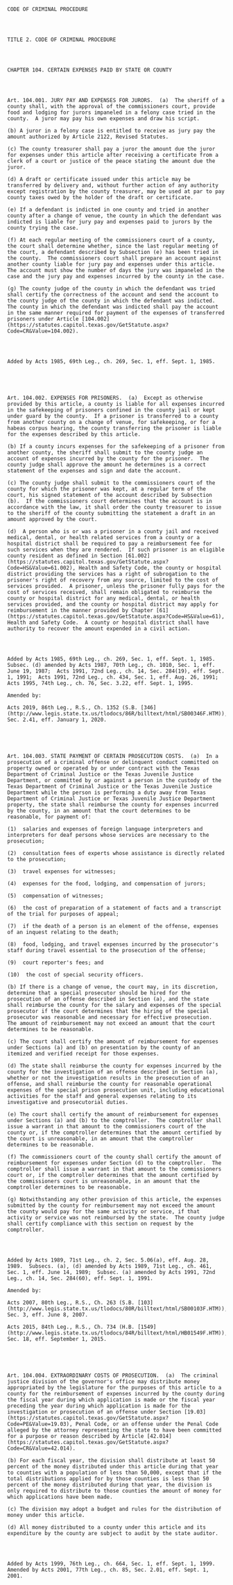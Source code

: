 ﻿
    
    
    	
    					
    
    
    CODE OF CRIMINAL PROCEDURE
    
      
    
    
    TITLE 2. CODE OF CRIMINAL PROCEDURE
    
      
    
    
    CHAPTER 104. CERTAIN EXPENSES PAID BY STATE OR COUNTY
    
      
    
    
    Art. 104.001. JURY PAY AND EXPENSES FOR JURORS.  (a)  The sheriff of a county shall, with the approval of the commissioners court, provide food and lodging for jurors impaneled in a felony case tried in the county.  A juror may pay his own expenses and draw his script.
    
    (b) A juror in a felony case is entitled to receive as jury pay the amount authorized by Article 2122, Revised Statutes.
    
    (c) The county treasurer shall pay a juror the amount due the juror for expenses under this article after receiving a certificate from a clerk of a court or justice of the peace stating the amount due the juror.
    
    (d) A draft or certificate issued under this article may be transferred by delivery and, without further action of any authority except registration by the county treasurer, may be used at par to pay county taxes owed by the holder of the draft or certificate.
    
    (e) If a defendant is indicted in one county and tried in another county after a change of venue, the county in which the defendant was indicted is liable for jury pay and expenses paid to jurors by the county trying the case.
    
    (f) At each regular meeting of the commissioners court of a county, the court shall determine whether, since the last regular meeting of the court, a defendant described by Subsection (e) has been tried in the county.  The commissioners court shall prepare an account against another county liable for jury pay and expenses under this article.  The account must show the number of days the jury was impaneled in the case and the jury pay and expenses incurred by the county in the case.
    
    (g) The county judge of the county in which the defendant was tried shall certify the correctness of the account and send the account to the county judge of the county in which the defendant was indicted.  The county in which the defendant was indicted shall pay the account in the same manner required for payment of the expenses of transferred prisoners under Article [104.002](https://statutes.capitol.texas.gov/GetStatute.aspx?Code=CR&Value=104.002).
    
    
    
    
    Added by Acts 1985, 69th Leg., ch. 269, Sec. 1, eff. Sept. 1, 1985.
    
    
    
    
    
    Art. 104.002. EXPENSES FOR PRISONERS.  (a)  Except as otherwise provided by this article, a county is liable for all expenses incurred in the safekeeping of prisoners confined in the county jail or kept under guard by the county.  If a prisoner is transferred to a county from another county on a change of venue, for safekeeping, or for a habeas corpus hearing, the county transferring the prisoner is liable for the expenses described by this article.
    
    (b) If a county incurs expenses for the safekeeping of a prisoner from another county, the sheriff shall submit to the county judge an account of expenses incurred by the county for the prisoner.  The county judge shall approve the amount he determines is a correct statement of the expenses and sign and date the account.
    
    (c) The county judge shall submit to the commissioners court of the county for which the prisoner was kept, at a regular term of the court, his signed statement of the account described by Subsection (b).  If the commissioners court determines that the account is in accordance with the law, it shall order the county treasurer to issue to the sheriff of the county submitting the statement a draft in an amount approved by the court.
    
    (d)  A person who is or was a prisoner in a county jail and received medical, dental, or health related services from a county or a hospital district shall be required to pay a reimbursement fee for such services when they are rendered.  If such prisoner is an eligible county resident as defined in Section [61.002](https://statutes.capitol.texas.gov/GetStatute.aspx?Code=HS&Value=61.002), Health and Safety Code, the county or hospital district providing the services has a right of subrogation to the prisoner's right of recovery from any source, limited to the cost of services provided.  A prisoner, unless the prisoner fully pays for the cost of services received, shall remain obligated to reimburse the county or hospital district for any medical, dental, or health services provided, and the county or hospital district may apply for reimbursement in the manner provided by Chapter [61](https://statutes.capitol.texas.gov/GetStatute.aspx?Code=HS&Value=61), Health and Safety Code.  A county or hospital district shall have authority to recover the amount expended in a civil action.
    
    
    
    
    Added by Acts 1985, 69th Leg., ch. 269, Sec. 1, eff. Sept. 1, 1985.  Subsec. (d) amended by Acts 1987, 70th Leg., ch. 1010, Sec. 1, eff. June 19, 1987;  Acts 1991, 72nd Leg., ch. 14, Sec. 284(19), eff. Sept. 1, 1991;  Acts 1991, 72nd Leg., ch. 434, Sec. 1, eff. Aug. 26, 1991;  Acts 1995, 74th Leg., ch. 76, Sec. 3.22, eff. Sept. 1, 1995.
    
    Amended by: 
    
    Acts 2019, 86th Leg., R.S., Ch. 1352 (S.B. [346](http://www.legis.state.tx.us/tlodocs/86R/billtext/html/SB00346F.HTM)), Sec. 2.41, eff. January 1, 2020.
    
    
    
    
    
    Art. 104.003. STATE PAYMENT OF CERTAIN PROSECUTION COSTS.  (a)  In a prosecution of a criminal offense or delinquent conduct committed on property owned or operated by or under contract with the Texas Department of Criminal Justice or the Texas Juvenile Justice Department, or committed by or against a person in the custody of the Texas Department of Criminal Justice or the Texas Juvenile Justice Department while the person is performing a duty away from Texas Department of Criminal Justice or Texas Juvenile Justice Department property, the state shall reimburse the county for expenses incurred by the county, in an amount that the court determines to be reasonable, for payment of:
    
    (1)  salaries and expenses of foreign language interpreters and interpreters for deaf persons whose services are necessary to the prosecution;
    
    (2)  consultation fees of experts whose assistance is directly related to the prosecution;
    
    (3)  travel expenses for witnesses;
    
    (4)  expenses for the food, lodging, and compensation of jurors;
    
    (5)  compensation of witnesses;
    
    (6)  the cost of preparation of a statement of facts and a transcript of the trial for purposes of appeal;
    
    (7)  if the death of a person is an element of the offense, expenses of an inquest relating to the death;
    
    (8)  food, lodging, and travel expenses incurred by the prosecutor's staff during travel essential to the prosecution of the offense;
    
    (9)  court reporter's fees; and
    
    (10)  the cost of special security officers.
    
    (b) If there is a change of venue, the court may, in its discretion, determine that a special prosecutor should be hired for the prosecution of an offense described in Section (a), and the state shall reimburse the county for the salary and expenses of the special prosecutor if the court determines that the hiring of the special prosecutor was reasonable and necessary for effective prosecution.  The amount of reimbursement may not exceed an amount that the court determines to be reasonable.
    
    (c) The court shall certify the amount of reimbursement for expenses under Sections (a) and (b) on presentation by the county of an itemized and verified receipt for those expenses.
    
    (d) The state shall reimburse the county for expenses incurred by the county for the investigation of an offense described in Section (a), whether or not the investigation results in the prosecution of an offense, and shall reimburse the county for reasonable operational expenses of the special prison prosecution unit, including educational activities for the staff and general expenses relating to its investigative and prosecutorial duties.
    
    (e) The court shall certify the amount of reimbursement for expenses under Sections (a) and (b) to the comptroller.  The comptroller shall issue a warrant in that amount to the commissioners court of the county or, if the comptroller determines that the amount certified by the court is unreasonable, in an amount that the comptroller determines to be reasonable.
    
    (f) The commissioners court of the county shall certify the amount of reimbursement for expenses under Section (d) to the comptroller.  The comptroller shall issue a warrant in that amount to the commissioners court or, if the comptroller determines that the amount certified by the commissioners court is unreasonable, in an amount that the comptroller determines to be reasonable.
    
    (g) Notwithstanding any other provision of this article, the expenses submitted by the county for reimbursement may not exceed the amount the county would pay for the same activity or service, if that activity or service was not reimbursed by the state.  The county judge shall certify compliance with this section on request by the comptroller.
    
    
    
    
    Added by Acts 1989, 71st Leg., ch. 2, Sec. 5.06(a), eff. Aug. 28, 1989.  Subsecs. (a), (d) amended by Acts 1989, 71st Leg., ch. 461, Sec. 1, eff. June 14, 1989;  Subsec. (a) amended by Acts 1991, 72nd Leg., ch. 14, Sec. 284(60), eff. Sept. 1, 1991.
    
    Amended by: 
    
    Acts 2007, 80th Leg., R.S., Ch. 263 (S.B. [103](http://www.legis.state.tx.us/tlodocs/80R/billtext/html/SB00103F.HTM)), Sec. 3, eff. June 8, 2007.
    
    Acts 2015, 84th Leg., R.S., Ch. 734 (H.B. [1549](http://www.legis.state.tx.us/tlodocs/84R/billtext/html/HB01549F.HTM)), Sec. 18, eff. September 1, 2015.
    
    
    
    
    
    Art. 104.004. EXTRAORDINARY COSTS OF PROSECUTION.  (a)  The criminal justice division of the governor's office may distribute money appropriated by the legislature for the purposes of this article to a county for the reimbursement of expenses incurred by the county during the fiscal year during which application is made or the fiscal year preceding the year during which application is made for the investigation or prosecution of an offense under Section [19.03](https://statutes.capitol.texas.gov/GetStatute.aspx?Code=PE&Value=19.03), Penal Code, or an offense under the Penal Code alleged by the attorney representing the state to have been committed for a purpose or reason described by Article [42.014](https://statutes.capitol.texas.gov/GetStatute.aspx?Code=CR&Value=42.014).
    
    (b) For each fiscal year, the division shall distribute at least 50 percent of the money distributed under this article during that year to counties with a population of less than 50,000, except that if the total distributions applied for by those counties is less than 50 percent of the money distributed during that year, the division is only required to distribute to those counties the amount of money for which applications have been made.
    
    (c) The division may adopt a budget and rules for the distribution of money under this article.
    
    (d) All money distributed to a county under this article and its expenditure by the county are subject to audit by the state auditor.
    
    
    
    
    Added by Acts 1999, 76th Leg., ch. 664, Sec. 1, eff. Sept. 1, 1999.  Amended by Acts 2001, 77th Leg., ch. 85, Sec. 2.01, eff. Sept. 1, 2001.
    
    
    
    
    				
